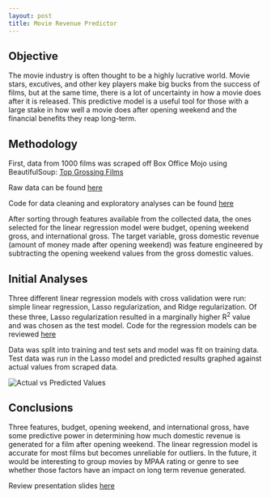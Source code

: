 ```yaml
---
layout: post
title: Movie Revenue Predictor
---
```


<h2>Objective</h2>
The movie industry is often thought to be a highly lucrative world. Movie stars, excutives, and other key players make big bucks from the success of films, but at the same time, there is a lot of uncertainty in how a movie does after it is released. This predictive model is a useful tool for those with a large stake in how well a movie does after opening weekend and the financial benefits they reap long-term. 

<h2>Methodology</h2>
First, data from 1000 films was scraped off Box Office Mojo using BeautifulSoup: <a href="https://www.boxofficemojo.com/chart/top_lifetime_gross/?ref_=bo_lnav_hm_shrt">Top Grossing Films</a> 

Raw data can be found <a href="https://github.com/sodas32/Metis-Project-2/blob/master/final_data.csv">here</a>

Code for data cleaning and exploratory analyses can be found <a href="https://github.com/sodas32/Metis-Project-2/blob/master/Project2-WebScraping_EDA.ipynb">here</a>

After sorting through features available from the collected data, the ones  selected for the linear regression model were budget, opening weekend gross, and international gross. The target variable, gross domestic revenue (amount of money made after opening weekend) was feature engineered by subtracting the opening weekend values from the gross domestic values. 

<h2>Initial Analyses</h2>
Three different linear regression models with cross validation were run: simple linear regression, Lasso regularization, and Ridge regularization. Of these three, Lasso regularization resulted in a marginally higher R<sup>2</sup> value and was chosen as the test model. Code for the regression models can be reviewed <a href="https://github.com/sodas32/Metis-Project-2/blob/master/Project%202-Linear%20Regression.ipynb">here</a>

Data was split into training and test sets and model was fit on training data. 
Test data was run in the Lasso model and predicted results graphed against actual values from scraped data. 

![Actual vs Predicted Values]({{sodas32.github.io}}/images/Gross_Rev.png)

<h2>Conclusions</h2>
Three features, budget, opening weekend, and international gross, have some predictive power in determining how much domestic revenue is generated for a film after opening weekend. The linear regression model is accurate for most films but becomes unreliable for outliers. In the future, it would be interesting to group movies by MPAA rating or genre to see whether those factors have an impact on long term revenue generated. 

Review presentation slides <a href="https://github.com/sodas32/Metis-Project-2/blob/master/Metis%20Project%202%20Presentation_Sonali.pdf">here</a>

